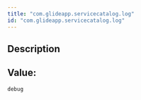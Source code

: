 ```yaml
---
title: "com.glideapp.servicecatalog.log"
id: "com.glideapp.servicecatalog.log"
---
```

## Description



## Value: 
```
debug
```